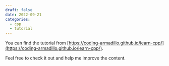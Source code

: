 ```yaml
---
draft: false
date: 2022-09-21
categories:
  - cpp
  - tutorial
---
```


You can find the tutorial from [https://coding-armadillo.github.io/learn-cpp/](https://coding-armadillo.github.io/learn-cpp/).

Feel free to check it out and help me improve the content.
